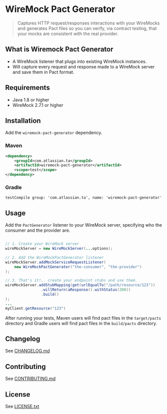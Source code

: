 # WireMock Pact Generator
> Captures HTTP request/responses interactions with your WireMocks and generates Pact files so you
> can verify, via contract testing, that your mocks are consistent with the real provider.

## What is Wiremock Pact Generator
- A WireMock listener that plugs into existing WireMock instances.
- Will capture every request and response made to a WireMock server and save them in Pact format.

## Requirements
- Java 1.8 or higher
- WireMock 2.7.1 or higher

## Installation

Add the `wiremock-pact-generator` dependency.

### Maven

```xml
<dependency>
    <groupId>com.atlassian.ta</groupId>
    <artifactId>wiremock-pact-generator</artifactId>
    <scope>test</scope>
</dependency>
```

### Gradle

```
testCompile group: 'com.atlassian.ta', name: 'wiremock-pact-generator'
```

## Usage
Add the `PactGenerator` listener to your WireMock server, specifying who the consumer and the provider are.

```java

// 1. Create your WireMock server
wireMockServer = new WireMockServer(...options);

// 2. Add the WireMockPactGenerator listener
wireMockServer.addMockServiceRequestListener(
    new WireMockPactGenerator("the-consumer", "the-provider")
);

// 3. That's it!.. create your endpoint stubs and use them.
wireMockServer.addStubMapping(get(urlEqualTo("/path/resource/123"))
                .willReturn(aResponse().withStatus(200))
                .build()
);
...
myClient.getResource("123")
```

After running your tests, Maven users will find pact files in the `target/pacts` directory and Gradle users will find pact files in the `build/pacts` directory.

## Changelog
See [CHANGELOG.md](CHANGELOG.md)

## Contributing
See [CONTRIBUTING.md](CONTRIBUTING.md)

## License
See [LICENSE.txt](LICENSE.txt)
